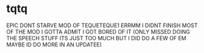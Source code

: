 # tqtq
EPIC DONT STARVE MOD OF TEQUETEQUE1
ERRMM I DIDNT FINISH MOST OF THE MOD I GOTTA ADMIT I GOT BORED OF IT (ONLY MISSED DOING THE SPEECH STUFF ITS JUST TOO MUCH BUT I DID DO A FEW OF EM MAYBE ID DO MORE IN AN UPDATEE)
